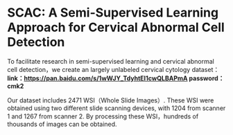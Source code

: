 # SCAC: A Semi-Supervised Learning Approach for Cervical Abnormal Cell Detection 

To facilitate research in semi-supervised learning and cervical abnormal cell detection，we create an largely unlabeled cervical cytology dataset：
**link：https://pan.baidu.com/s/1wWJY_TdyhtEI1cwQLBAPmA
password：cmk2**

Our dataset includes 2471 WSI（Whole Slide Images）. These WSI were obtained using two different slide scanning devices, with 1204 from scanner 1 and 1267 from scanner 2.
By processing these WSI，hundreds of thousands of images can be obtained. 
